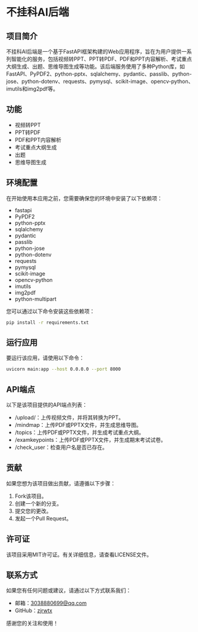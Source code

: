 # 不挂科AI后端

## 项目简介

不挂科AI后端是一个基于FastAPI框架构建的Web应用程序，旨在为用户提供一系列智能化的服务，包括视频转PPT、PPT转PDF、PDF和PPT内容解析、考试重点大纲生成、出题、思维导图生成等功能。该后端服务使用了多种Python库，如FastAPI、PyPDF2、python-pptx、sqlalchemy、pydantic、passlib、python-jose、python-dotenv、requests、pymysql、scikit-image、opencv-python、imutils和img2pdf等。

## 功能

- 视频转PPT
- PPT转PDF
- PDF和PPT内容解析
- 考试重点大纲生成
- 出题
- 思维导图生成

## 环境配置

在开始使用本应用之前，您需要确保您的环境中安装了以下依赖项：

- fastapi
- PyPDF2
- python-pptx
- sqlalchemy
- pydantic
- passlib
- python-jose
- python-dotenv
- requests
- pymysql
- scikit-image
- opencv-python
- imutils
- img2pdf
- python-multipart

您可以通过以下命令安装这些依赖项：

```bash
pip install -r requirements.txt
```

## 运行应用

要运行该应用，请使用以下命令：

```bash
uvicorn main:app --host 0.0.0.0 --port 8000
```

## API端点

以下是该项目提供的API端点列表：

- /upload/：上传视频文件，并将其转换为PPT。
- /mindmap：上传PDF或PPTX文件，并生成思维导图。
- /topics：上传PDF或PPTX文件，并生成考试重点大纲。
- /examkeypoints：上传PDF或PPTX文件，并生成期末考试试卷。
- /check_user：检查用户名是否已存在。

## 贡献

如果您想为该项目做出贡献，请遵循以下步骤：

1. Fork该项目。
2. 创建一个新的分支。
3. 提交您的更改。
4. 发起一个Pull Request。

## 许可证

该项目采用MIT许可证。有关详细信息，请查看LICENSE文件。

## 联系方式

如果您有任何问题或建议，请通过以下方式联系我们：

- 邮箱：[3038880699@qq.com](mailto:3038880699@qq.com)
- GitHub：[zjrwtx](https://github.com/zjrwtx)

感谢您的关注和使用！
